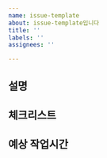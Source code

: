 ```yaml
---
name: issue-template
about: issue-template입니다
title: ''
labels: ''
assignees: ''

---
```


설명
---------------------

체크리스트
---------------------

예상 작업시간
---------------------
